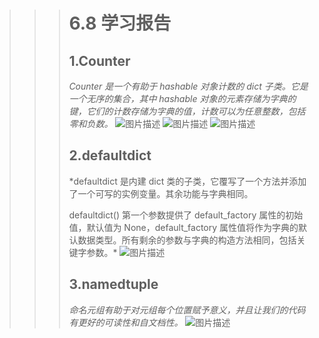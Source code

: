 >>> #  **6.8 学习报告** 
>>> ## 1.Counter
>>>  *Counter 是一个有助于 hashable 对象计数的 dict 子类。它是一个无序的集合，其中 hashable 对象的元素存储为字典的键，它们的计数存储为字典的值，计数可以为任意整数，包括零和负数。* 
>>> ![图片描述](https://dn-simplecloud.shiyanlou.com/courses/uid1080407-20190609-1560085353845)
>>> ![图片描述](https://dn-simplecloud.shiyanlou.com/courses/uid1080407-20190609-1560085315863)
>>> ![图片描述](https://dn-simplecloud.shiyanlou.com/courses/uid1080407-20190609-1560086042745)
>>>
>>> ## 2.defaultdict 
>>>  *defaultdict 是内建 dict 类的子类，它覆写了一个方法并添加了一个可写的实例变量。其余功能与字典相同。
>>>
>>> defaultdict() 第一个参数提供了 default_factory 属性的初始值，默认值为 None，default_factory 属性值将作为字典的默认数据类型。所有剩余的参数与字典的构造方法相同，包括关键字参数。* 
>>> ![图片描述](https://dn-simplecloud.shiyanlou.com/courses/uid1080407-20190609-1560086672310)
>>>
>>> ## 3.namedtuple 
>>>  *命名元组有助于对元组每个位置赋予意义，并且让我们的代码有更好的可读性和自文档性。* 
>>> ![图片描述](https://dn-simplecloud.shiyanlou.com/courses/uid1080407-20190609-1560087072097)